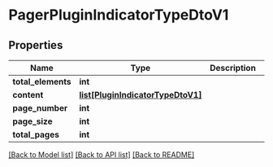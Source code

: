# PagerPluginIndicatorTypeDtoV1

## Properties
Name | Type | Description | Notes
------------ | ------------- | ------------- | -------------
**total_elements** | **int** |  | [optional] 
**content** | [**list[PluginIndicatorTypeDtoV1]**](PluginIndicatorTypeDtoV1.md) |  | [optional] 
**page_number** | **int** |  | [optional] 
**page_size** | **int** |  | [optional] 
**total_pages** | **int** |  | [optional] 

[[Back to Model list]](../README.md#documentation-for-models) [[Back to API list]](../README.md#documentation-for-api-endpoints) [[Back to README]](../README.md)

